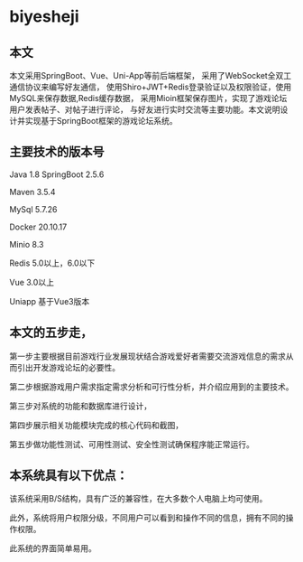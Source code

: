 # biyesheji
## 本文
本文采用SpringBoot、Vue、Uni-App等前后端框架，
采用了WebSocket全双工通信协议来编写好友通信，
使用Shiro+JWT+Redis登录验证以及权限验证，使用MySQL来保存数据,Redis缓存数据，
采用Mioin框架保存图片，实现了游戏论坛用户发表帖子、对帖子进行评论，
与好友进行实时交流等主要功能。本文说明设计并实现基于SpringBoot框架的游戏论坛系统。
## 主要技术的版本号
Java	1.8
SpringBoot	2.5.6

Maven	3.5.4

MySql	5.7.26

Docker	20.10.17

Minio	8.3

Redis	5.0以上，6.0以下

Vue	3.0以上

Uniapp	基于Vue3版本

## 本文的五步走，
第一步主要根据目前游戏行业发展现状结合游戏爱好者需要交流游戏信息的需求从而引出开发游戏论坛的必要性。

第二步根据游戏用户需求指定需求分析和可行性分析，并介绍应用到的主要技术。

第三步对系统的功能和数据库进行设计，

第四步展示相关功能模块完成的核心代码和截图，

第五步做功能性测试、可用性测试、安全性测试确保程序能正常运行。

## 本系统具有以下优点：
该系统采用B/S结构，具有广泛的兼容性，在大多数个人电脑上均可使用。

此外，系统将用户权限分级，不同用户可以看到和操作不同的信息，拥有不同的操作权限。

此系统的界面简单易用。
